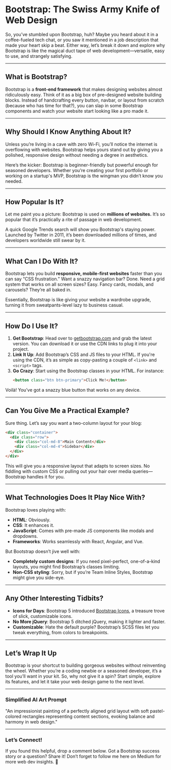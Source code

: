# Bootstrap: The Swiss Army Knife of Web Design

So, you’ve stumbled upon Bootstrap, huh? Maybe you heard about it in a coffee-fueled tech chat, or you saw it mentioned in a job description that made your heart skip a beat. Either way, let’s break it down and explore why Bootstrap is like the magical duct tape of web development—versatile, easy to use, and strangely satisfying.

---

## What is Bootstrap?

Bootstrap is a **front-end framework** that makes designing websites almost ridiculously easy. Think of it as a big box of pre-designed website building blocks. Instead of handcrafting every button, navbar, or layout from scratch (because who has time for that?), you can slap in some Bootstrap components and watch your website start looking like a pro made it.

---

## Why Should I Know Anything About It?

Unless you’re living in a cave with zero Wi-Fi, you’ll notice the internet is overflowing with websites. Bootstrap helps yours stand out by giving you a polished, responsive design without needing a degree in aesthetics.

Here’s the kicker: Bootstrap is beginner-friendly but powerful enough for seasoned developers. Whether you’re creating your first portfolio or working on a startup's MVP, Bootstrap is the wingman you didn’t know you needed.

---

## How Popular Is It?

Let me paint you a picture: Bootstrap is used on **millions of websites.** It’s so popular that it’s practically a rite of passage in web development. 

A quick Google Trends search will show you Bootstrap's staying power. Launched by Twitter in 2011, it’s been downloaded millions of times, and developers worldwide still swear by it.

---

## What Can I Do With It?

Bootstrap lets you build **responsive, mobile-first websites** faster than you can say “CSS frustration.” Want a snazzy navigation bar? Done. Need a grid system that works on all screen sizes? Easy. Fancy cards, modals, and carousels? They’re all baked in.

Essentially, Bootstrap is like giving your website a wardrobe upgrade, turning it from sweatpants-level lazy to business casual.

---

## How Do I Use It?

1. **Get Bootstrap**: Head over to [getbootstrap.com](https://getbootstrap.com) and grab the latest version. You can download it or use the CDN links to plug it into your project.
2. **Link It Up**: Add Bootstrap’s CSS and JS files to your HTML. If you're using the CDN, it’s as simple as copy-pasting a couple of `<link>` and `<script>` tags.
3. **Go Crazy**: Start using the Bootstrap classes in your HTML. For instance:
   ```html
   <button class="btn btn-primary">Click Me!</button>
   ```

Voilà! You’ve got a snazzy blue button that works on any device.

---

## Can You Give Me a Practical Example?

Sure thing. Let’s say you want a two-column layout for your blog:

```html
<div class="container">
  <div class="row">
    <div class="col-md-8">Main Content</div>
    <div class="col-md-4">Sidebar</div>
  </div>
</div>
```

This will give you a responsive layout that adapts to screen sizes. No fiddling with custom CSS or pulling out your hair over media queries—Bootstrap handles it for you.

---

## What Technologies Does It Play Nice With?

Bootstrap loves playing with:

- **HTML**: Obviously.
- **CSS**: It enhances it.
- **JavaScript**: Comes with pre-made JS components like modals and dropdowns.
- **Frameworks**: Works seamlessly with React, Angular, and Vue.

But Bootstrap doesn’t jive well with:

- **Completely custom designs**: If you need pixel-perfect, one-of-a-kind layouts, you might find Bootstrap’s classes limiting.
- **Non-CSS styling**: Sorry, but if you’re Team Inline Styles, Bootstrap might give you side-eye.

---

## Any Other Interesting Tidbits?

- **Icons for Days**: Bootstrap 5 introduced [Bootstrap Icons](https://icons.getbootstrap.com/), a treasure trove of slick, customizable icons.
- **No More jQuery**: Bootstrap 5 ditched jQuery, making it lighter and faster.
- **Customizable**: Hate the default purple? Bootstrap’s SCSS files let you tweak everything, from colors to breakpoints.

---

## Let’s Wrap It Up

Bootstrap is your shortcut to building gorgeous websites without reinventing the wheel. Whether you’re a coding newbie or a seasoned developer, it’s a tool you’ll want in your kit. So, why not give it a spin? Start simple, explore its features, and let it take your web design game to the next level.

---

### Simplified AI Art Prompt
"An impressionist painting of a perfectly aligned grid layout with soft pastel-colored rectangles representing content sections, evoking balance and harmony in web design."

---

### Let’s Connect!
If you found this helpful, drop a comment below. Got a Bootstrap success story or a question? Share it! Don’t forget to follow me here on Medium for more web dev insights. 🚀